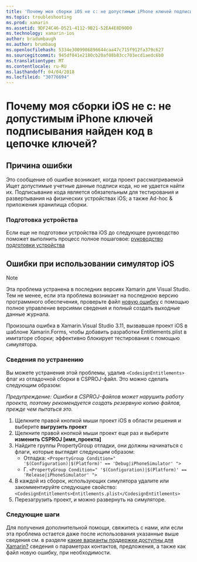 ```yaml
---
title: 'Почему моя сборки iOS не с: не допустимым iPhone ключей подписывания найден код в цепочке ключей?'
ms.topic: troubleshooting
ms.prod: xamarin
ms.assetid: 9DF24C46-D521-4112-9B21-52EA4E8D90D0
ms.technology: xamarin-ios
author: bradumbaugh
ms.author: brumbaug
ms.openlocfilehash: 5334e3009906896644caa47c715f912fa379c627
ms.sourcegitcommit: 945df041e2180cb20af08b83cc703ecd1aedc6b0
ms.translationtype: MT
ms.contentlocale: ru-RU
ms.lasthandoff: 04/04/2018
ms.locfileid: "30776694"
---
```

# <a name="why-does-my-ios-build-fail-with-no-valid-iphone-code-signing-keys-found-in-keychain"></a>Почему моя сборки iOS не с: не допустимым iPhone ключей подписывания найден код в цепочке ключей?

## <a name="cause-of-the-error"></a>Причина ошибки
Это сообщение об ошибке возникает, когда проект рассматриваемой Ищет допустимые учетные данные подписи кода, но не удается найти их. Подписывание кода является обязательным для тестирования и развертывания на физических устройствах iOS; а также Ad-hoc & приложения хранилища сборки. 


### <a name="provisioning-devices"></a>Подготовка устройства
Если еще не подготовки устройства iOS до следующее руководство поможет выполнить процесс полное пошаговое: [руководство подготовки устройства](~/ios/get-started/installation/device-provisioning/index.md)


## <a name="bug-when-using-ios-simulator"></a>Ошибки при использовании симулятор iOS

> [!NOTE]
> Эта проблема устранена в последних версиях Xamarin для Visual Studio. Тем не менее, если эта проблема возникает на последнюю версию программного обеспечения, проверьте файл [новую ошибку](~/cross-platform/troubleshooting/questions/howto-file-bug.md) с помощью полное управление версиями сведения и полный создать выходные данные журнала.


Произошла ошибка в Xamarin.Visual Studio 3.11, вызвавшая проект iOS в шаблоне Xamarin.Forms, чтобы добавить разработки Entitlements.plist в имитаторе сборки; эффективно блокирует тестирования с помощью симулятора.

### <a name="how-to-fix"></a>Сведения по устранению
Вы можете устранения этой проблемы, удалив `<CodesignEntitlements>` флаг из отладочной сборки в CSPROJ-файл. Это можно сделать следующим образом:

*Предупреждение: Ошибки в CSPROJ-файлов может нарушить работу проекта, поэтому рекомендуется создать резервную копию файлов, прежде чем пытаться это.*

1. Щелкните правой кнопкой мыши проект iOS в области решения и выберите **выгрузить проект**
2. Щелкните правой кнопкой мыши проект еще раз и выберите **изменить CSPROJ [имя_проекта]**
3. Найдите группы PropertyGroup отладки, они должны начинаться с флаги, которые выглядят следующим образом:
   - Отладка: `<PropertyGroup Condition=" '$(Configuration)|$(Platform)' == 'Debug|iPhoneSimulator' ">`
   - Г. `<PropertyGroup Condition=" '$(Configuration)|$(Platform)' == 'Release|iPhoneSimulator' ">`
4. В каждой из сборок, использующих симулятора удалите или закомментируйте следующее свойство: `<CodesignEntitlements>Entitlements.plist</CodesignEntitlements>`
5. Перезагрузить проект, и можно развернуть на симуляторе.

### <a name="next-steps"></a>Следующие шаги
Для получения дополнительной помощи, свяжитесь с нами, или если эта проблема остается даже после использования указанные выше сведения см. в разделе [какие варианты поддержки доступны для Xamarin?](~/cross-platform/troubleshooting/support-options.md) сведения о параметрах контактов, предложения, а также как файл новую ошибку, при необходимости. 
